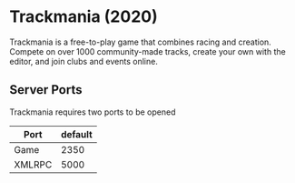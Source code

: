 # Trackmania (2020)

Trackmania is a free-to-play game that combines racing and creation. Compete on over 1000 community-made tracks, create your own with the editor, and join clubs and events online.
## Server Ports

Trackmania requires two ports to be opened

| Port   | default |
|--------|---------|
| Game   | 2350    |
| XMLRPC | 5000    |
